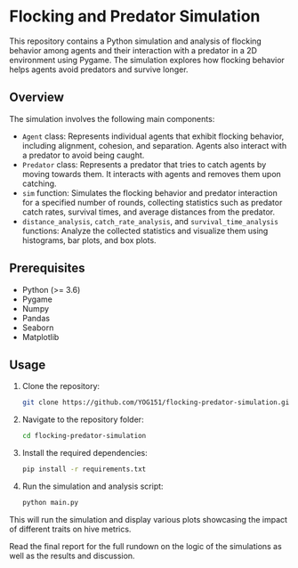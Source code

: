 # Flocking and Predator Simulation

This repository contains a Python simulation and analysis of flocking behavior among agents and their interaction with a predator in a 2D environment using Pygame. The simulation explores how flocking behavior helps agents avoid predators and survive longer.

## Overview

The simulation involves the following main components:

- `Agent` class: Represents individual agents that exhibit flocking behavior, including alignment, cohesion, and separation. Agents also interact with a predator to avoid being caught.
- `Predator` class: Represents a predator that tries to catch agents by moving towards them. It interacts with agents and removes them upon catching.
- `sim` function: Simulates the flocking behavior and predator interaction for a specified number of rounds, collecting statistics such as predator catch rates, survival times, and average distances from the predator.
- `distance_analysis`, `catch_rate_analysis`, and `survival_time_analysis` functions: Analyze the collected statistics and visualize them using histograms, bar plots, and box plots.

## Prerequisites

- Python (>= 3.6)
- Pygame
- Numpy
- Pandas
- Seaborn
- Matplotlib

## Usage

1. Clone the repository:
   ```bash
   git clone https://github.com/YOG151/flocking-predator-simulation.git

2. Navigate to the repository folder:
   ```bash
   cd flocking-predator-simulation
   
3. Install the required dependencies:
   ```bash
   pip install -r requirements.txt

4. Run the simulation and analysis script:
   ```bash
   python main.py

This will run the simulation and display various plots showcasing the impact of different traits on hive metrics.

Read the final report for the full rundown on the logic of the simulations as well as the results and discussion.


   


